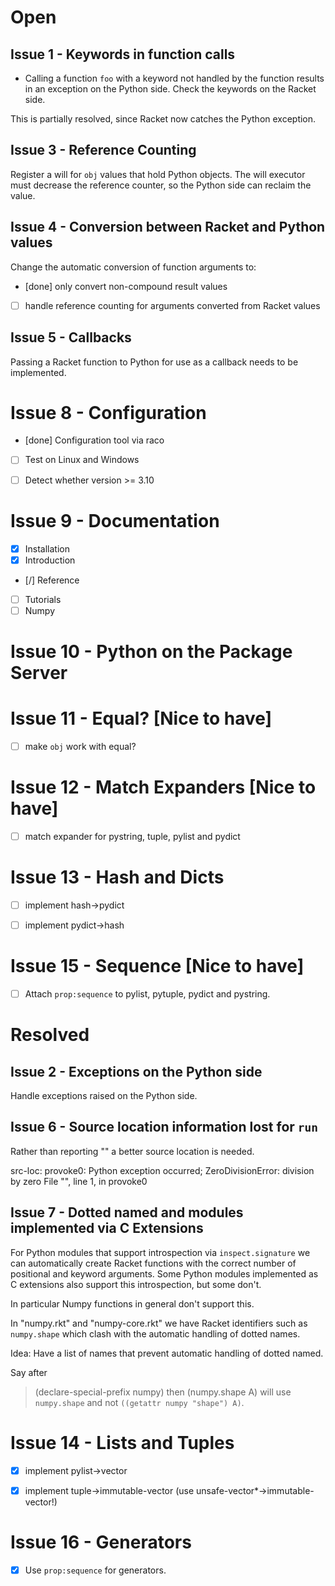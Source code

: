 Open
====

Issue 1 - Keywords in function calls 
------------------------------------
- Calling a function `foo` with a keyword not handled by the function 
  results in an exception on the Python side.
  Check the keywords on the Racket side.

This is partially resolved, since Racket now catches the Python exception.


Issue 3 - Reference Counting
----------------------------
Register a will for `obj` values that hold Python objects.
The will executor must decrease the reference counter, so
the Python side can reclaim the value.


Issue 4 - Conversion between Racket and Python values
-----------------------------------------------------
Change the automatic conversion of function arguments to:
  - [done] only convert non-compound result values
  - [    ] handle reference counting for arguments converted from Racket values

Issue 5 - Callbacks
-------------------
Passing a Racket function to Python for use as a callback
needs to be implemented.

Issue 8 - Configuration
=======================
 - [done] Configuration tool via raco
 - [ ]    Test on Linux and Windows
 - [ ]    Detect whether version >= 3.10


Issue 9 - Documentation
=======================
 - [x] Installation
 - [x] Introduction
 - [/] Reference
 - [ ] Tutorials
 - [ ] Numpy

Issue 10 - Python on the Package Server
=======================================

Issue 11 - Equal? [Nice to have]
=======================
 - [ ] make `obj` work with equal?

Issue 12 - Match Expanders [Nice to have]
=======================
 - [ ] match expander for pystring, tuple, pylist and pydict

Issue 13 - Hash and Dicts
=========================
 - [ ] implement hash->pydict
 - [ ] implement pydict->hash


Issue 15 - Sequence [Nice to have]
==================================
 - [ ] Attach `prop:sequence` to pylist, pytuple, pydict and pystring.




Resolved
========

Issue 2 - Exceptions on the Python side
---------------------------------------
Handle exceptions raised on the Python side.


Issue 6 - Source location information lost for `run`
----------------------------------------------------
Rather than reporting "<string>" a better source location is needed.

  src-loc: provoke0: Python exception occurred;
    ZeroDivisionError: division by zero
      File "<string>", line 1, in provoke0

Issue 7 - Dotted named and modules implemented via C Extensions
---------------------------------------------------------------
For Python modules that support introspection via `inspect.signature`
we can automatically create Racket functions with the correct number
of positional and keyword arguments. Some Python modules implemented
as C extensions also support this introspection, but some don't.

In particular Numpy functions in general don't support this.

In "numpy.rkt" and "numpy-core.rkt" we have Racket identifiers such as
`numpy.shape` which clash with the automatic handling of dotted names.

Idea: Have a list of names that prevent automatic handling of dotted named.

Say after
  > (declare-special-prefix numpy)
then
  > (numpy.shape A)
will use `numpy.shape` and not `((getattr numpy "shape") A)`.

Issue 14 - Lists and Tuples
=========================
 - [x] implement pylist->vector
 - [x] implement tuple->immutable-vector (use unsafe-vector*->immutable-vector!)


Issue 16 - Generators
=====================
 - [x] Use `prop:sequence` for generators.
 
